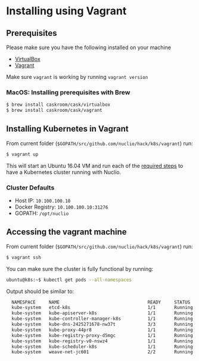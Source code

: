 # Installing using Vagrant

## Prerequisites

Please make sure you have the following installed on your machine

- [VirtualBox](https://www.virtualbox.org/)
- [Vagrant](https://www.vagrantup.com/)

Make sure `vagrant` is working by running `vagrant version`

### MacOS: Installing prerequisites with Brew

```bash
$ brew install caskroom/cask/virtualbox
$ brew install caskroom/cask/vagrant
```

## Installing Kubernetes in Vagrant

From current folder (`$GOPATH/src/github.com/nuclio/hack/k8s/vagrant`) run:

```bash
$ vagrant up
```

This will start an Ubuntu 16.04 VM and run each of the [required steps](../../../docs/k8s/README.md) to have a Kubernetes cluster running with Nuclio.

### Cluster Defaults

- Host IP: `10.100.100.10`
- Docker Registry: `10.100.100.10:31276`
- GOPATH: `/opt/nuclio`

## Accessing the vagrant machine

From current folder (`$GOPATH/src/github.com/nuclio/hack/k8s/vagrant`) run:

```bash
$ vagrant ssh
```

You can make sure the cluster is fully functional by running:

```bash
ubuntu@k8s:~$ kubectl get pods --all-namespaces
```
Output should be similar to:
```bash
  NAMESPACE     NAME                                 READY     STATUS    RESTARTS   AGE
  kube-system   etcd-k8s                             1/1       Running   0          8m
  kube-system   kube-apiserver-k8s                   1/1       Running   0          8m
  kube-system   kube-controller-manager-k8s          1/1       Running   0          8m
  kube-system   kube-dns-2425271678-nw37t            3/3       Running   0          8m
  kube-system   kube-proxy-44pr8                     1/1       Running   0          8m
  kube-system   kube-registry-proxy-d5mgc            1/1       Running   0          8m
  kube-system   kube-registry-v0-nswz4               1/1       Running   0          8m
  kube-system   kube-scheduler-k8s                   1/1       Running   0          8m
  kube-system   weave-net-jc601                      2/2       Running   0          8m
```